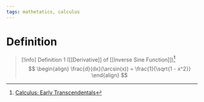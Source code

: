 ```yaml
---
tags: mathetatics, calculus
---
```


# Definition

> [!info] Definition 1 ([[Derivative]] of [[Inverse Sine Function]])[^1]
> $$
> \begin{align}
> \frac{d}{dx}(\arcsin(x)) = \frac{1}{\sqrt{1 - x^2}}
> \end{align}
> $$

[^1]: [Calculus: Early Transcendentals](zotero://open-pdf/library/items/EEFDQ9Y5?page=246)